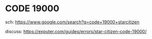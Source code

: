 # CODE 19000
sch: https://www.google.com/search?q=code+19000+starcitizen

discuss: https://exputer.com/guides/errors/star-citizen-code-19000/
